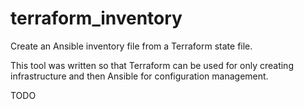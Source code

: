 terraform_inventory
=========

Create an Ansible inventory file from a Terraform state file.

This tool was written so that Terraform can be used for only creating infrastructure and then Ansible for configuration management.

TODO
